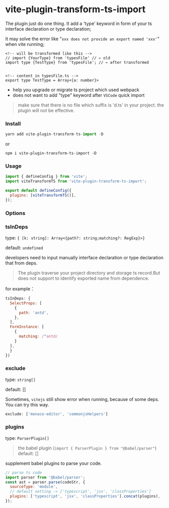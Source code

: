# vite-plugin-transform-ts-import

The plugin just do one thing. It add a 'type' keyword in form of your ts interface declaration or type declaration;

It may solve the error like "`xxx does not provide an export named 'xxx'`" when vite running;

```
<!-- will be transformed like this -->
// import {YourType} from 'typesFile' // ← old
import type {TestType} from 'typesFile'; // ← after transformed


<!-- content in typesFile.ts -->
export type TestType = Array<{a: number}>
```

- help you upgrade or migrate ts project which used webpack
- does not want to add "type" keyword after `VSCode` quick import

> make sure that there is no file which suffix is 'd.ts' in your project. the plugin will not be effective.

### Install

```js
yarn add vite-plugin-transform-ts-import -D
```

or

```
npm i vite-plugin-transform-ts-import -D
```

### Usage

```js
import { defineConfig } from 'vite';
import viteTransformTS from 'vite-plugin-transform-ts-import';

export default defineConfig({
  plugins: [viteTransformTS()],
});
```

### Options

### **tsInDeps**

type: `{ [k: string]: Array<{path?: string;matching?: RegExp}>}`

default: `undefined`

developers need to input manually interface declaration or type declaration that from deps.

> The plugin traverse your project directory and storage ts record.But does not support to identify exported name from dependence.

for example：

```js
tsInDeps: {
  SelectProps: [
    {
      path: 'antd',
    },
  ],
  FormInstance: [
    {
      matching: /^antd/
    }
  ],
  }
})
``` 

### **exclude**
type: `string[]`

default: []

Sometimes, `vitejs` still show error when running, because of some deps. You can try this way.

```js
exclude: ['monaco-editor', 'commonjsHelpers']
```

### **plugins**
type: `ParserPlugin[]`
> the babel plugin (`import { ParserPlugin } from "@babel/parser"`)
default: []

supplement babel plugins to parse your code.

```js
// parse ts code
import parser from '@babel/parser';
const ast = parser.parse(codeStr, {
  sourceType: 'module',
  // default setting -> ['typescript', 'jsx', 'classProperties']
  plugins: ['typescript', 'jsx', 'classProperties'].concat(plugins),
});
```